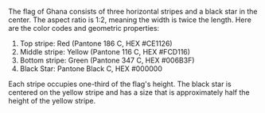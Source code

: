 The flag of Ghana consists of three horizontal stripes and a black star in the center. The aspect ratio is 1:2, meaning the width is twice the length. Here are the color codes and geometric properties:

1. Top stripe: Red (Pantone 186 C, HEX #CE1126)
2. Middle stripe: Yellow (Pantone 116 C, HEX #FCD116)
3. Bottom stripe: Green (Pantone 347 C, HEX #006B3F)
4. Black Star: Pantone Black C, HEX #000000

Each stripe occupies one-third of the flag's height. The black star is centered on the yellow stripe and has a size that is approximately half the height of the yellow stripe.